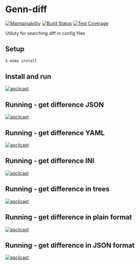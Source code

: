 # Genn-diff

[![Maintainability](https://api.codeclimate.com/v1/badges/ca66f1e815523163275b/maintainability)](https://codeclimate.com/github/enmalafeev/project-lvl2-s463/maintainability)
[![Build Status](https://travis-ci.com/enmalafeev/project-lvl2-s463.svg?branch=master)](https://travis-ci.com/enmalafeev/project-lvl2-s463)
[![Test Coverage](https://api.codeclimate.com/v1/badges/ca66f1e815523163275b/test_coverage)](https://codeclimate.com/github/enmalafeev/project-lvl2-s463/test_coverage)

Utiluty for searching diff in config files

## Setup

```sh
$ make install
```
## Install and run
[![asciicast](https://asciinema.org/a/241927.svg)](https://asciinema.org/a/241927)

## Running - get difference JSON
[![asciicast](https://asciinema.org/a/241657.svg)](https://asciinema.org/a/241657)

## Running - get difference YAML
[![asciicast](https://asciinema.org/a/241926.svg)](https://asciinema.org/a/241926)

## Running - get difference INI
[![asciicast](https://asciinema.org/a/241928.svg)](https://asciinema.org/a/241928)

## Running - get difference in trees
[![asciicast](https://asciinema.org/a/242523.svg)](https://asciinema.org/a/242523)

## Running - get difference in plain format
[![asciicast](https://asciinema.org/a/242949.svg)](https://asciinema.org/a/242949)

## Running - get difference in JSON format
[![asciicast](https://asciinema.org/a/242987.svg)](https://asciinema.org/a/242987)